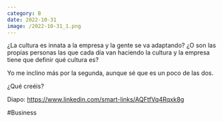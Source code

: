 ```yaml
--- 
category: B 
date: 2022-10-31 
image: /2022-10-31_1.png 
--- 
```


¿La cultura es innata a la empresa y la gente se va adaptando? ¿O son las propias personas las que cada día van haciendo la cultura y la empresa tiene que definir qué cultura es?

Yo me inclino más por la segunda, aunque sé que es un poco de las dos. 

¿Qué creéis?

Diapo: https://www.linkedin.com/smart-links/AQFtfVq4Rqxk8g

#Business